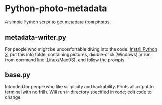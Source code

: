 # Python-photo-metadata
A simple Python script to get metadata from photos.

## metadata-writer.py
For people who might be uncomfortable diving into the code. [Install Python 3](https://www.python.org/downloads/), put this into folder containing pictures, double-click (Windows) or run from command line (Linux/MacOS), and follow the prompts.

## base.py
Intended for people who like simplicity and hackability. Prints all output to terminal with no frills. Will run in directory specified in code; edit code to change

